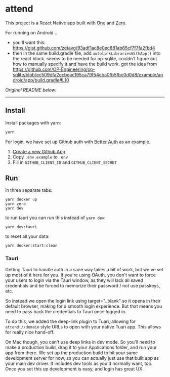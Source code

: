 # attend

This project is a React Native app built with [One](https://one.dev) and [Zero](https://zero.dev).

For running on Android...
- you'll want this: https://gist.github.com/zetavg/93adf1ac8e0ec881ab65cf7f7fa2fbd4
- then in the same build.gradle file, add `autolinkLibrariesWithApp()` into the react block. seems to be needed for op-sqlite, couldn't figure out how to manually specify it and have the build work. got the idea from https://github.com/OP-Engineering/op-sqlite/blob/ec509dfa2ecbeac195ca79f54cba0fb5fbc0d0d8/example/android/app/build.gradle#L10

*Original README below:*

---

## Install

Install packages with yarn:

```sh
yarn
```

For login, we have set up Github auth with [Better Auth](https://www.better-auth.com/) as an example.

1. [Create a new Github App](https://docs.github.com/en/apps/creating-github-apps/registering-a-github-app/registering-a-github-app##registering-a-github-app)
2. Copy `.env.example` to `.env`
3. Fill in `GITHUB_CLIENT_ID` and `GITHUB_CLIENT_SECRET`

## Run

in three separate tabs:

```
yarn docker up
yarn zero
yarn dev
```

to run tauri you can run this instead of `yarn dev`:

```
yarn dev:tauri
```

to reset all your data:

```
yarn docker:start:clean
```

### Tauri

Getting Tauri to handle auth in a sane way takes a bit of work, but we've set up most of it here for you. If you're using OAuth, you don't want to force your users to login via the Tauri window, as they will lack all saved credentials and be forced to memorize their password / not use passkeys, etc.

So instead we open the login link using target="_blank" so it opens in their default browser, making for a smooth login experience. But that means you need to pass back the credentials to Tauri once logged in.

To do this, we added the deep-link plugin to Tuari, allowing for `attend://domain` style URLs to open with your native Tuari app. This allows for really nice hand-off.

On Mac though, you can't use deep links in dev mode. So you'll need to make a production build, drag it to your Applications folder, and run your app from there. We set up the production build to hit your same development server for now, so you can actually just use that built app as your main dev driver. It includes dev tools as you'd normally want, too. Once you set this up development is easy, and login has great UX.
